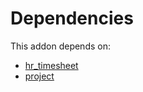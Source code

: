 # Dependencies

This addon depends on:

- [hr_timesheet](https://github.com/bringout/oca-ocb-hr/tree/93e1948189b86e895a0e69df02014248afcec99d/odoo-bringout-oca-ocb-hr_timesheet)
- [project](https://github.com/bringout/oca-ocb-project/tree/809651b278c629c9ab475d69f9fc93c05c3389da/odoo-bringout-oca-ocb-project)
